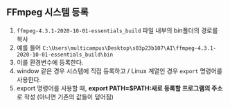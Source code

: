 ## FFmpeg 시스템 등록

1. `ffmpeg-4.3.1-2020-10-01-essentials_build` 파일 내부의 bin폴더의 경로를 복사
2. 예를 들어 `C:\Users\multicampus\Desktop\s03p23b107\AI\ffmpeg-4.3.1-2020-10-01-essentials_build\bin`
3. 이를 환경변수에 등록한다.
4. window 같은 경우 시스템에 직접 등록하고 / Linux 계열인 경우 `export` 명령어를 사용한다.
5. export 명령어를 사용할 때,  **export PATH=$PATH:새로 등록할 프로그램의 주소** 로 작성 (아니면 기존의 값들이 덮어짐)

